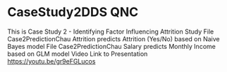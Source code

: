# CaseStudy2DDS QNC
This is Case Study 2 - Identifying Factor Influencing Attrition Study
File Case2PredictionChau Attrition predicts Attrition (Yes/No) based on Naive Bayes model
File Case2PredictionChau Salary predicts Monthly Income based on GLM model
Video Link to Presentation https://youtu.be/gr9eFGLucos
